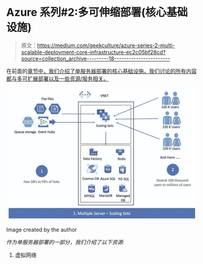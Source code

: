 # Azure 系列#2:多可伸缩部署(核心基础设施)

> 原文：<https://medium.com/geekculture/azure-series-2-multi-scalable-deployment-core-infrastructure-ec2c05bf28cd?source=collection_archive---------18----------------------->

在前面的[章节中，我们介绍了单服务器部署的核心基础设施。我们讨论的所有内容都与多可扩展部署以及一些资源/服务相关。](/geekculture/azure-series-2-single-server-deployment-core-infrastructure-i-f2bfa4aeaebf)

![](img/61e2f6f68c58b550b9571e49bf42768b.png)

Image created by the author

*作为单服务器部署的一部分，我们介绍了以下资源:*

1.  虚拟网络